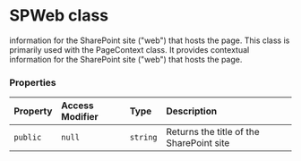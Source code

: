 # SPWeb class





information for the SharePoint site ("web") that hosts the page. 
This class is primarily used with the PageContext class. It provides contextual 
information for the SharePoint site ("web") that hosts the page.



### Properties

| Property	   | Access Modifier | Type	| Description|
|:-------------|:----|:-------|:-----------|
|`public`     | `null` | `string` | Returns the title of the SharePoint site |






